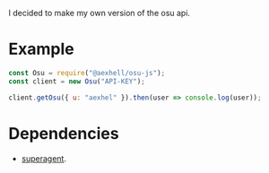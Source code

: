 I decided to make my own version of the osu api.

# Example
```js
const Osu = require("@aexhell/osu-js");
const client = new Osu("API-KEY");

client.getOsu({ u: "aexhel" }).then(user => console.log(user));
```

# Dependencies
* [superagent](https://npmjs/package/superagent).